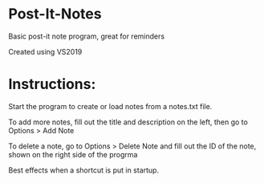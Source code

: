 # Post-It-Notes
Basic post-it note program, great for reminders

Created using VS2019

# Instructions:

Start the program to create or load notes from a notes.txt file.

To add more notes, fill out the title and description on the left, then go to Options > Add Note

To delete a note, go to Options > Delete Note and fill out the ID of the note, shown on the right side of the progrma

Best effects when a shortcut is put in startup.
